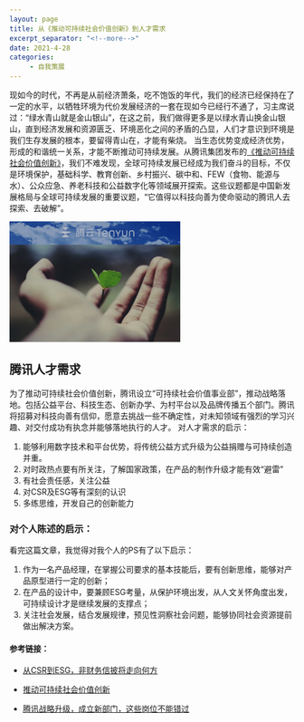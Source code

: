 ```yaml
---
layout: page
title: 从《推动可持续社会价值创新》到人才需求
excerpt_separator: "<!--more-->"
date: 2021-4-28
categories:
     - 自我策展
---
```


现如今的时代，不再是从前经济萧条，吃不饱饭的年代，我们的经济已经保持在了一定的水平，以牺牲环境为代价发展经济的一套在现如今已经行不通了，习主席说过：“绿水青山就是金山银山”，在这之前，我们做得更多是以绿水青山换金山银山，直到经济发展和资源匮乏、环境恶化之间的矛盾的凸显，人们才意识到环境是我们生存发展的根本，要留得青山在，才能有柴烧。 当生态优势变成经济优势，形成的和谐统一关系，才能不断推动可持续发展。从腾讯集团发布的[《推动可持续社会价值创新》](https://mp.weixin.qq.com/s/9puAGSuORGeZ7-8EbK_xRQ)，我们不难发现，全球可持续发展已经成为我们奋斗的目标，不仅是环境保护，基础科学、教育创新、乡村振兴、碳中和、FEW（食物、能源与水）、公众应急、养老科技和公益数字化等领域展开探索。这些议题都是中国新发展格局与全球可持续发展的重要议题，“它值得以科技向善为使命驱动的腾讯人去探索、去破解”。

<!--more-->

<img src="/assets/images/tx.png" width="60%">

## 腾讯人才需求

为了推动可持续社会价值创新，腾讯设立“可持续社会价值事业部”，推动战略落地。包括公益平台、科技生态、创新办学、为村平台以及品牌传播五个部门。腾讯将招募对科技向善有信仰，愿意去挑战一些不确定性，对未知领域有强烈的学习兴趣、对交付成功有执念并能够落地执行的人才。 
对人才需求的启示：

1.	能够利用数字技术和平台优势，将传统公益方式升级为公益捐赠与可持续创造并重。
2.	对时政热点要有所关注，了解国家政策，在产品的制作升级才能有效“避雷”
3.	有社会责任感，关注公益
4.	对CSR及ESG等有深刻的认识
5.	多练思维，开发自己的创新能力

### 对个人陈述的启示：

看完这篇文章，我觉得对我个人的PS有了以下启示：

1.	作为一名产品经理，在掌握公司要求的基本技能后，要有创新思维，能够对产品原型进行一定的创新；
2.	在产品的设计中，要兼顾ESG考量，从保护环境出发，从人文关怀角度出发，可持续设计才是继续发展的支撑点；
3.	关注社会发展，结合发展规律，预见性洞察社会问题，能够协同社会资源提前做出解决方案。

#### 参考链接：

* [从CSR到ESG，非财务信披将走向何方](http://www.scicat.cn/11/zxshkxlw/20210421/4945194.html)

* [推动可持续社会价值创新](https://mp.weixin.qq.com/s/9puAGSuORGeZ7-8EbK_xRQ)

* [腾讯战略升级，成立新部门，这些岗位不能错过](https://mp.weixin.qq.com/s/9puAGSuORGeZ7-8EbK_xRQ)
